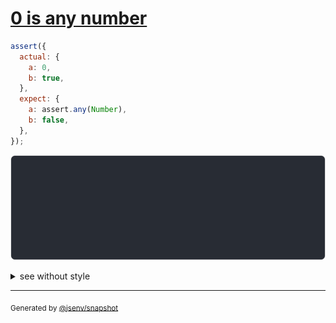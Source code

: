# [0 is any number](../../assert_any.test.js#L41)

```js
assert({
  actual: {
    a: 0,
    b: true,
  },
  expect: {
    a: assert.any(Number),
    b: false,
  },
});
```

![img](throw.svg)

<details>
  <summary>see without style</summary>

```console
AssertionError: actual and expect are different

actual: {
  a: 0,
  b: true,
}
expect: {
  a: assert.any(Number),
  b: false,
}
```

</details>

---
<sub>
  Generated by <a href="https://github.com/jsenv/core/tree/main/packages/independent/snapshot">@jsenv/snapshot</a>
</sub>